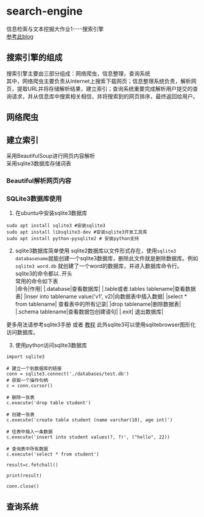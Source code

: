 # search-engine
信息检索与文本挖掘大作业1----搜索引擎  
[参考此blog](https://blog.csdn.net/ryinlovec/article/details/53547233)

## 搜索引擎的组成
搜索引擎主要由三部分组成：网络爬虫，信息整理，查询系统  
其中，网络爬虫主要负责从Internet上搜索下载网页；信息整理系统负责，解析网页，提取URL并将存储解析结果，建立索引；查询系统重要完成解析用户提交的查询请求，并从信息库中搜索相关相信，并将搜索到的网页排序，最终返回给用户。

## 网络爬虫

## 建立索引

采用BeautifulSoup进行网页内容解析  
采用sqlite3数据库存储词表 

### Beautiful解析网页内容  

### SQLite3数据库使用  
1. 在ubuntu中安装sqlite3数据库
```shell
sudo apt install sqlite3 #安装sqlite3
sudo apt install libsqlite3-dev #安装sqlite3开发工具库
sudo apt install python-pysqlite2 # 安装python支持
```

2. sqlite3数据库简单使用
sqlite2数据库以文件形式存在，使用`sqlite3 databasename`就能创建一个sqlite3数据库，删除此文件就是删除数据库。例如 `sqlite3 word.db` 就创建了一个word的数据库，并进入数据库命令行。sqlite3的命令都以`.`开头  
常用的命令如下表  
|命令|作用|
|.database|查看数据库|
|.table或者.tables tablename|查看数据表|
|inser into tablename value('v1', v2)|向数据表中插入数据|
|select * from tablename| 查看表中的所有记录|
|drop tablename|删除数据表|
|.schema tablename|查看数据包创建语句|
|.exit| 退出数据库|

更多用法请参考sqlite3手册 或者 [教程](https://blog.csdn.net/ALDRIDGE1/article/details/17025529) 
此外sqlite3可以使用sqlitebrowser图形化访问数据库。



3. 使用python访问sqlite3数据库

```python3
import sqlite3

# 建立一个到数据库的链接
conn = sqlite3.connect('./databases/test.db')
# 获取一个操作句柄  
c = conn.cursor()

# 删除一张表
c.execute('drop table student')

# 创建一张表
c.execute('create table student (name varchar(10), age int)')

# 往表中插入一条数据
c.execute('insert into student values(?, ?)', ("hello", 22))

# 查询表中所有数据 
c.execute('select * from student')

result=c.fetchall()

print(result)

conn.close()
```


## 查询系统



